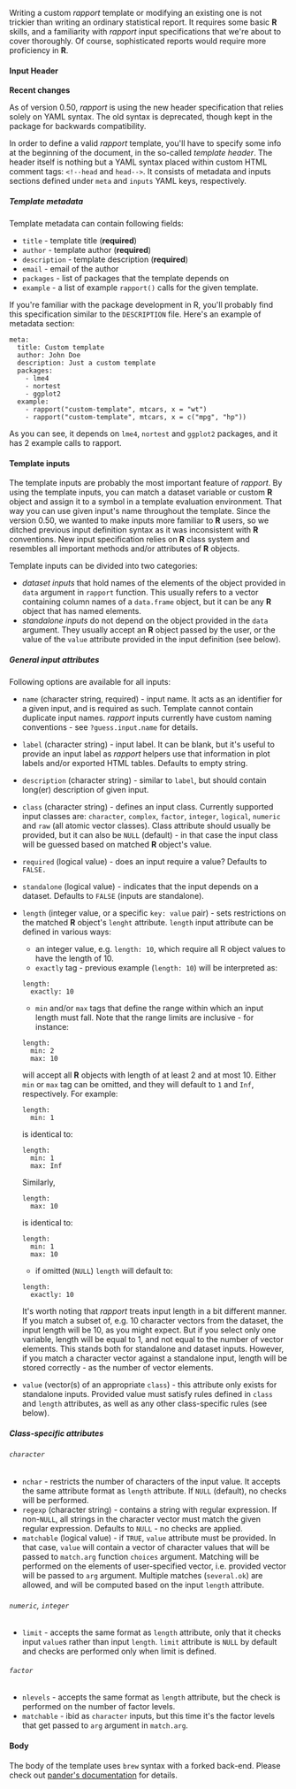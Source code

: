 Writing a custom _rapport_ template or modifying an existing one is not trickier than writing an ordinary statistical report. It requires some basic **R** skills, and a familiarity with _rapport_ input specifications that we're about to cover thoroughly. Of course, sophisticated reports would require more proficiency in **R**.

#### Input Header

**Recent changes**

As of version 0.50, _rapport_ is using the new header specification that relies solely on YAML syntax. The old syntax is deprecated, though kept in the package for backwards compatibility.

In order to define a valid _rapport_ template, you'll have to specify some info at the beginning of the document, in the so-called _template header_. The header itself is nothing but a YAML syntax placed within custom HTML comment tags: `<!--head` and `head-->`. It consists of metadata and inputs sections defined under `meta` and `inputs` YAML keys, respectively.

##### Template metadata

Template metadata can contain following fields:

 - `title` - template title (**required**)
 - `author` - template author (**required**)
 - `description` - template description (**required**)
 - `email` - email of the author
 - `packages` - list of packages that the template depends on
 - `example` - a list of example `rapport()` calls for the given template.

If you're familiar with the package development in R, you'll probably find this specification similar to the `DESCRIPTION` file. Here's an example of metadata section:

```{yaml}
meta:
  title: Custom template
  author: John Doe
  description: Just a custom template
  packages:
	- lme4
    - nortest
	- ggplot2
  example:
    - rapport("custom-template", mtcars, x = "wt")
	- rapport("custom-template", mtcars, x = c("mpg", "hp"))
```

As you can see, it depends on `lme4`, `nortest` and `ggplot2` packages, and it has 2 example calls to rapport.

#### Template inputs

The template inputs are probably the most important feature of _rapport_. By using the template inputs, you can match a dataset variable or custom **R** object and assign it to a symbol in a template evaluation environment. That way you can use given input's name throughout the template. Since the version 0.50, we wanted to make inputs more familiar to **R** users, so we ditched previous input definition syntax as it was inconsistent with **R** conventions. New input specification relies on **R** class system and resembles all important methods and/or attributes of **R** objects.

Template inputs can be divided into two categories:

 - _dataset inputs_ that hold names of the elements of the object provided in `data` argument in `rapport` function. This usually refers to a vector containing column names of a `data.frame` object, but it can be any **R** object that has named elements.
 - _standalone inputs_ do not depend on the object provided in the `data` argument. They usually accept an **R** object passed by the user, or the value of the `value` attribute provided in the input definition (see below).
 
##### General input attributes

Following options are available for all inputs:

 - `name` (character string, required) - input name. It acts as an identifier for a given input, and is required as such. Template cannot contain duplicate input names. _rapport_ inputs currently have custom naming conventions - see `?guess.input.name` for details.
 - `label` (character string) - input label. It can be blank, but it's useful to provide an input label as _rapport_ helpers use that information in plot labels and/or exported HTML tables. Defaults to empty string.
 - `description` (character string) - similar to `label`, but should contain long(er) description of given input. 
 - `class` (character string) - defines an input class. Currently supported input classes are: `character`, `complex`, `factor`, `integer`, `logical`, `numeric` and `raw` (all atomic vector classes). Class attribute should usually be provided, but it can also be `NULL` (default) - in that case the input class will be guessed based on matched **R** object's value.
 - `required` (logical value) - does an input require a value? Defaults to `FALSE.` 
 - `standalone` (logical value) - indicates that the input depends on a dataset. Defaults to `FALSE` (inputs are standalone).
 - `length` (integer value, or a specific `key: value` pair) - sets restrictions on the matched **R** object's `lenght` attribute. `length` input attribute can be defined in various ways:
   - an integer value, e.g. `length: 10`, which require all R object values to have the length of 10.
   - `exactly` tag - previous example (`length: 10`) will be interpreted as:
   ```
   length:
     exactly: 10
   ```
   - `min` and/or `max` tags that define the range within which an input length must fall. Note that the range limits are inclusive - for instance: 
   ```
   length:
     min: 2
	 max: 10
   ```
   will accept all **R** objects with length of at least 2 and at most 10.
   Either `min` or `max` tag can be omitted, and they will default to `1` and `Inf`, respectively. For example:
   
   ```
   length:
     min: 1
   ```
   
   is identical to:
   
   ```
   length:
     min: 1
	 max: Inf
   ```
   
   Similarly,
   
   ```
   length:
     max: 10
   ```
   
   is identical to:
   ```
   length:
     min: 1
	 max: 10
   ```
   - if omitted (`NULL`) `length` will default to:
   
   ```
   length:
	 exactly: 10
   ```
   
   It's worth noting that _rapport_ treats input length in a bit different manner. If you match a subset of, e.g. 10 character vectors from the dataset, the input length will be 10, as you might expect. But if you select only one variable, length will be equal to 1, and not equal to the number of vector elements. This stands both for standalone and dataset inputs. However, if you match a character vector against a standalone input, length will be stored correctly - as the number of vector elements. 
 - `value` (vector(s) of an appropriate `class`) - this attribute only exists for standalone inputs. Provided value must satisfy rules defined in `class` and `length` attributes, as well as any other class-specific rules (see below).
 
##### Class-specific attributes

###### `character`

 - `nchar` - restricts the number of characters of the input value. It accepts the same attribute format as `length` attribute. If `NULL` (default), no checks will be performed.
 - `regexp` (character string) - contains a string with regular expression. If non-`NULL`, all strings in the character vector must match the given regular expression. Defaults to `NULL` - no checks are applied.
 - `matchable` (logical value) - if `TRUE`, `value` attribute must be provided. In that case, `value` will contain a vector of character values that will be passed to `match.arg` function `choices` argument. Matching will be performed on the elements of user-specified vector, i.e. provided vector will be passed to `arg` argument. Multiple matches (`several.ok`) are allowed, and will be computed based on the input `length` attribute.

###### `numeric`, `integer`

 - `limit` - accepts the same format as `length` attribute, only that it checks input `value`s rather than input `length`. `limit` attribute is `NULL` by default and checks are performed only when limit is defined.

###### `factor`

 - `nlevels` - accepts the same format as `length` attribute, but the check is performed on the number of factor levels.
 - `matchable` - ibid as `character` inputs, but this time it's the factor levels that get passed to `arg` argument in `match.arg`.

#### Body

The body of the template uses `brew` syntax with a forked back-end. Please check out [pander's documentation](http://rapporter.github.com/pander/#brew-to-pandoc) for details.
